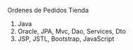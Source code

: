 Ordenes de Pedidos Tienda
1. Java
2. Oracle, JPA, Mvc, Dao, Services, Dto
3. JSP, JSTL, Bootstrap, JavaScript
